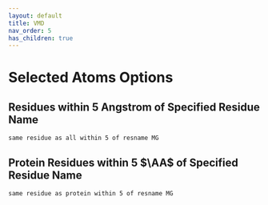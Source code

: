 ```yaml
---
layout: default
title: VMD 
nav_order: 5
has_children: true
---
```


# Selected Atoms Options

## Residues within 5 Angstrom of Specified Residue Name

```
same residue as all within 5 of resname MG
```

## Protein Residues within 5 $\AA$ of Specified Residue Name

```
same residue as protein within 5 of resname MG
```

